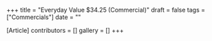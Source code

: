 +++
title = "Everyday Value $34.25 (Commercial)"
draft = false
tags = ["Commercials"]
date = ""

[Article]
contributors = []
gallery = []
+++